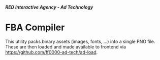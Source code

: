 ##### RED Interactive Agency - Ad Technology

FBA Compiler
===============

This utility packs binary assets (images, fonts, ...) into a single PNG file. These are then loaded and made available to frontend via https://github.com/ff0000-ad-tech/ad-load.
